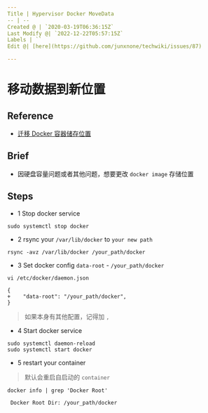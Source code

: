 ```yaml
---
Title | Hypervisor Docker MoveData
-- | --
Created @ | `2020-03-19T06:36:15Z`
Last Modify @| `2022-12-22T05:57:15Z`
Labels | ``
Edit @| [here](https://github.com/junxnone/techwiki/issues/87)

---
```


# 移动数据到新位置

## Reference
- [迁移 Docker 容器储存位置](https://zhuanlan.zhihu.com/p/73576522)

## Brief
- 因硬盘容量问题或者其他问题，想要更改 `docker image` 存储位置

## Steps

- 1 Stop docker service
```
sudo systemctl stop docker
```

- 2 rsync your `/var/lib/docker` to `your new path`
```
rsync -avz /var/lib/docker /your_path/docker
```
- 3 Set docker config `data-root` - `/your_path/docker`
```
vi /etc/docker/daemon.json
```
```
{
+    "data-root": "/your_path/docker",
}
```
> 如果本身有其他配置，记得加 `,`
- 4 Start docker service
```
sudo systemctl daemon-reload
sudo systemctl start docker
```
- 5 restart your container
> 默认会重启自启动的 `container`
```
docker info | grep 'Docker Root'
```
` Docker Root Dir: /your_path/docker`
